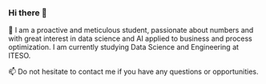 ### Hi there 👋
🔭 I am a proactive and meticulous student, passionate about numbers and with great interest in data science and AI applied to business and process optimization. I am currently studying Data Science and Engineering at ITESO.

📫 Do not hesitate to contact me if you have any questions or opportunities.  
<!--
**RafaelTakata0105/RafaelTakata0105** is a ✨ _special_ ✨ repository because its `README.md` (this file) appears on your GitHub profile.

Here are some ideas to get you started:

- 🔭 I’m currently working on ...
- 🌱 I’m currently learning ...
- 👯 I’m looking to collaborate on ...
- 🤔 I’m looking for help with ...
- 💬 Ask me about ...
- 📫 How to reach me: ...
- 😄 Pronouns: ...
- ⚡ Fun fact: ...
-->
